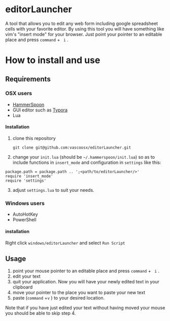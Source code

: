 # editorLauncher
A tool that allows you to edit any web form including google spreadsheet cells with your favorite editor. By using this tool you will have something like vim's "insert mode" for your browser. Just point your pointer to an editable place and press `command` + ` i` .

# How to install and use

## Requirements

### OSX users

- [HammerSpoon](http://www.hammerspoon.org/)
- GUI editor such as [Typora](http://www.typora.io/)
- Lua

#### Installation

1. clone this repository 

   `git clone git@github.com:vascoosx/editorLauncher.git `

2. change your `init.lua` (should be `~/.hammerspoon/init.lua`) so as to include functions in `insert_mode`  and configuration in `settings` like this:

```
package.path = package.path .. ';<path/to/editorLauncher/>' 
require 'insert_mode'
require 'settings'
```
3. adjust `settings.lua` to suit your needs.

### Windows users

- AutoHotKey
- PowerShell

#### installation
Right click `windows/editorLauncher` and select `Run Script`

## Usage

1. point your mouse pointer to an editable place and press `command` + ` i` . 
2. edit your text
3. quit your application. Now you will have your newly edited text in your clipboard
4. move your pointer to the place you want to paste your new text
5. paste (`command` +`v` ) to your desired location. 

Note that if you have just edited your text without having moved your mouse you should be able to skip step 4.
